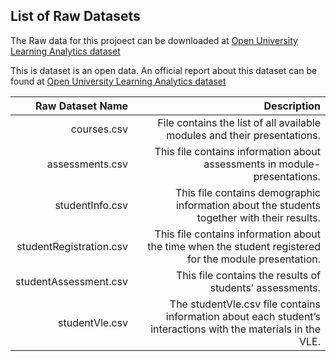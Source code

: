 ## List of Raw Datasets
The Raw data for this projoect can be downloaded at [Open University Learning Analytics dataset](https://analyse.kmi.open.ac.uk/open_dataset)

[Database Schema]: https://analyse.kmi.open.ac.uk/resources/images/model.png

This is dataset is an open data. An official report about this dataset can be found at [Open University Learning Analytics dataset](https://www.nature.com/articles/sdata2017171)

| Raw Dataset Name | Description|
| ---: | ---: |
| courses.csv | File contains the list of all available modules and their presentations.|
| assessments.csv | This file contains information about assessments in module-presentations. |
|studentInfo.csv|This file contains demographic information about the students together with their results.|
|studentRegistration.csv|This file contains information about the time when the student registered for the module presentation. |
|studentAssessment.csv|This file contains the results of students’ assessments.|
|studentVle.csv|The studentVle.csv file contains information about each student’s interactions with the materials in the VLE.|

